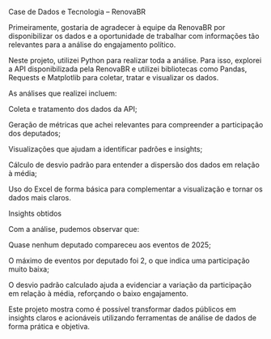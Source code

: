 Case de Dados e Tecnologia – RenovaBR

Primeiramente, gostaria de agradecer à equipe da RenovaBR por disponibilizar os dados e a oportunidade de trabalhar com informações tão relevantes para a análise do engajamento político.

Neste projeto, utilizei Python para realizar toda a análise. Para isso, explorei a API disponibilizada pela RenovaBR e utilizei bibliotecas como Pandas, Requests e Matplotlib para coletar, tratar e visualizar os dados.

As análises que realizei incluem:

Coleta e tratamento dos dados da API;

Geração de métricas que achei relevantes para compreender a participação dos deputados;

Visualizações que ajudam a identificar padrões e insights;

Cálculo de desvio padrão para entender a dispersão dos dados em relação à média;

Uso do Excel de forma básica para complementar a visualização e tornar os dados mais claros.

Insights obtidos

Com a análise, pudemos observar que:

Quase nenhum deputado compareceu aos eventos de 2025;

O máximo de eventos por deputado foi 2, o que indica uma participação muito baixa;

O desvio padrão calculado ajuda a evidenciar a variação da participação em relação à média, reforçando o baixo engajamento.

Este projeto mostra como é possível transformar dados públicos em insights claros e acionáveis utilizando ferramentas de análise de dados de forma prática e objetiva.
